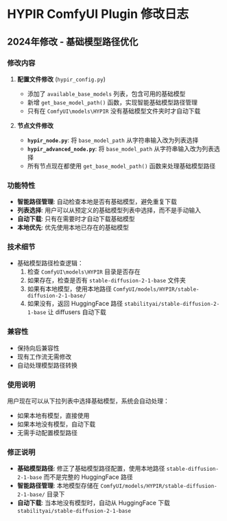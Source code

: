 # HYPIR ComfyUI Plugin 修改日志

## 2024年修改 - 基础模型路径优化

### 修改内容

1. **配置文件修改** (`hypir_config.py`)
   - 添加了 `available_base_models` 列表，包含可用的基础模型
   - 新增 `get_base_model_path()` 函数，实现智能基础模型路径管理
   - 只有在 `ComfyUI\models\HYPIR` 没有基础模型文件夹时才自动下载

2. **节点文件修改**
   - **`hypir_node.py`**: 将 `base_model_path` 从字符串输入改为列表选择
   - **`hypir_advanced_node.py`**: 将 `base_model_path` 从字符串输入改为列表选择
   - 所有节点现在都使用 `get_base_model_path()` 函数来处理基础模型路径

### 功能特性

- **智能路径管理**: 自动检查本地是否有基础模型，避免重复下载
- **列表选择**: 用户可以从预定义的基础模型列表中选择，而不是手动输入
- **自动下载**: 只有在需要时才自动下载基础模型
- **本地优先**: 优先使用本地已存在的基础模型

### 技术细节

- 基础模型路径检查逻辑：
  1. 检查 `ComfyUI\models\HYPIR` 目录是否存在
  2. 如果存在，检查是否有 `stable-diffusion-2-1-base` 文件夹
  3. 如果有本地模型，使用本地路径 `ComfyUI/models/HYPIR/stable-diffusion-2-1-base/`
  4. 如果没有，返回 HuggingFace 路径 `stabilityai/stable-diffusion-2-1-base` 让 diffusers 自动下载

### 兼容性

- 保持向后兼容性
- 现有工作流无需修改
- 自动处理模型路径转换

### 使用说明

用户现在可以从下拉列表中选择基础模型，系统会自动处理：
- 如果本地有模型，直接使用
- 如果本地没有模型，自动下载
- 无需手动配置模型路径

### 修正说明

- **基础模型路径**: 修正了基础模型路径配置，使用本地路径 `stable-diffusion-2-1-base` 而不是完整的 HuggingFace 路径
- **智能路径管理**: 本地模型存储在 `ComfyUI/models/HYPIR/stable-diffusion-2-1-base/` 目录下
- **自动下载**: 当本地没有模型时，自动从 HuggingFace 下载 `stabilityai/stable-diffusion-2-1-base` 